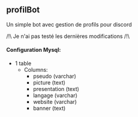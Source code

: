 ## profilBot
Un simple bot avec gestion de profils pour discord

/!\ Je n'ai pas testé les dernières modifications /!\

#### Configuration Mysql:

* 1 table
    * Columns:
        * pseudo (varchar)
        * picture (text)
        * presentation (text)
        * langage (varchar)
        * website (varchar)
        * banner (text)
